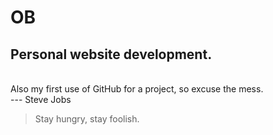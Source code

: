 OB
========

Personal website development.
-----
<br>
Also my first use of GitHub for a project, so excuse the mess.
<br>
---
Steve Jobs

> Stay hungry, stay foolish.
